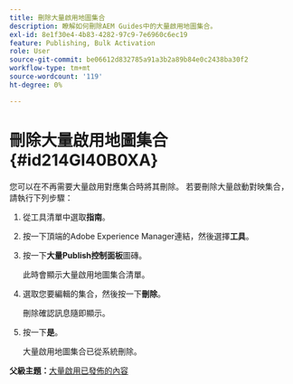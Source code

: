 ```yaml
---
title: 刪除大量啟用地圖集合
description: 瞭解如何刪除AEM Guides中的大量啟用地圖集合。
exl-id: 8e1f30e4-4b83-4282-97c9-7e6960c6ec19
feature: Publishing, Bulk Activation
role: User
source-git-commit: be06612d832785a91a3b2a89b84e0c2438ba30f2
workflow-type: tm+mt
source-wordcount: '119'
ht-degree: 0%

---
```


# 刪除大量啟用地圖集合 {#id214GI40B0XA}

您可以在不再需要大量啟用對應集合時將其刪除。 若要刪除大量啟動對映集合，請執行下列步驟：

1. 從工具清單中選取&#x200B;**指南**。

1. 按一下頂端的Adobe Experience Manager連結，然後選擇&#x200B;**工具**。

1. 按一下&#x200B;**大量Publish控制面板**&#x200B;圖磚。

   此時會顯示大量啟用地圖集合清單。

1. 選取您要編輯的集合，然後按一下&#x200B;**刪除**。

   刪除確認訊息隨即顯示。

1. 按一下&#x200B;**是**。

   大量啟用地圖集合已從系統刪除。


**父級主題：**[&#x200B;大量啟用已發佈的內容](conf-bulk-activation.md)
